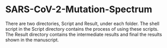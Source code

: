 # SARS-CoV-2-Mutation-Spectrum

There are two directories, Script and Result, under each folder. 
The shell script in the Script directory contains the process of using these scripts. 
The Result directory contains the intermediate results and final the results shown in the manuscript.
